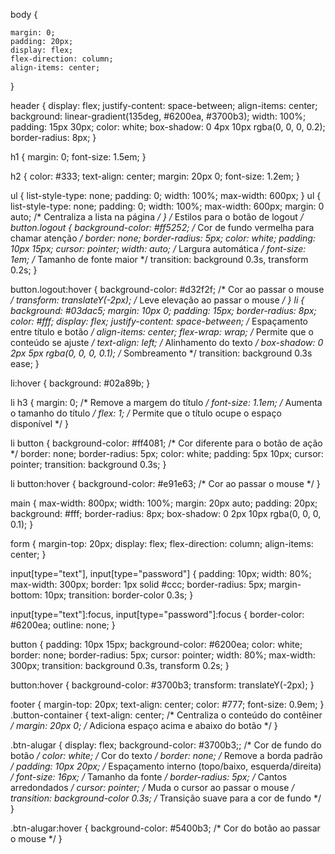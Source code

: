 body {

    margin: 0;
    padding: 20px;
    display: flex;
    flex-direction: column;
    align-items: center;
}

header {
    display: flex;
    justify-content: space-between;
    align-items: center;
    background: linear-gradient(135deg, #6200ea, #3700b3);
    width: 100%;
    padding: 15px 30px;
    color: white;
    box-shadow: 0 4px 10px rgba(0, 0, 0, 0.2);
    border-radius: 8px;
}

h1 {
    margin: 0;
    font-size: 1.5em;
}

h2 {
    color: #333;
    text-align: center;
    margin: 20px 0;
    font-size: 1.2em;
}

ul {
    list-style-type: none;
    padding: 0;
    width: 100%;
    max-width: 600px;
}
ul {
    list-style-type: none;
    padding: 0;
    width: 100%;
    max-width: 600px;
    margin: 0 auto; /* Centraliza a lista na página */
}
/* Estilos para o botão de logout */
button.logout {
    background-color: #ff5252; /* Cor de fundo vermelha para chamar atenção */
    border: none;
    border-radius: 5px;
    color: white;
    padding: 10px 15px;
    cursor: pointer;
    width: auto; /* Largura automática */
    font-size: 1em; /* Tamanho de fonte maior */
    transition: background 0.3s, transform 0.2s;
}

button.logout:hover {
    background-color: #d32f2f; /* Cor ao passar o mouse */
    transform: translateY(-2px); /* Leve elevação ao passar o mouse */
}
li {
    background: #03dac5;
    margin: 10px 0;
    padding: 15px;
    border-radius: 8px;
    color: #fff;
    display: flex;
    justify-content: space-between; /* Espaçamento entre título e botão */
    align-items: center;
    flex-wrap: wrap; /* Permite que o conteúdo se ajuste */
    text-align: left; /* Alinhamento do texto */
    box-shadow: 0 2px 5px rgba(0, 0, 0, 0.1); /* Sombreamento */
    transition: background 0.3s ease;
}

li:hover {
    background: #02a89b;
}

li h3 {
    margin: 0; /* Remove a margem do título */
    font-size: 1.1em; /* Aumenta o tamanho do título */
    flex: 1; /* Permite que o título ocupe o espaço disponível */
}

li button {
    background-color: #ff4081; /* Cor diferente para o botão de ação */
    border: none;
    border-radius: 5px;
    color: white;
    padding: 5px 10px;
    cursor: pointer;
    transition: background 0.3s;
}

li button:hover {
    background-color: #e91e63; /* Cor ao passar o mouse */
}

main {
    max-width: 800px;
    width: 100%;
    margin: 20px auto;
    padding: 20px;
    background: #fff;
    border-radius: 8px;
    box-shadow: 0 2px 10px rgba(0, 0, 0, 0.1);
}

form {
    margin-top: 20px;
    display: flex;
    flex-direction: column;
    align-items: center;
}

input[type="text"], input[type="password"] {
    padding: 10px;
    width: 80%;
    max-width: 300px;
    border: 1px solid #ccc;
    border-radius: 5px;
    margin-bottom: 10px;
    transition: border-color 0.3s;
}

input[type="text"]:focus, input[type="password"]:focus {
    border-color: #6200ea;
    outline: none;
}

button {
    padding: 10px 15px;
    background-color: #6200ea;
    color: white;
    border: none;
    border-radius: 5px;
    cursor: pointer;
    width: 80%;
    max-width: 300px;
    transition: background 0.3s, transform 0.2s;
}

button:hover {
    background-color: #3700b3;
    transform: translateY(-2px);
}

footer {
    margin-top: 20px;
    text-align: center;
    color: #777;
    font-size: 0.9em;
}
.button-container {
    text-align: center; /* Centraliza o conteúdo do contêiner */
    margin: 20px 0; /* Adiciona espaço acima e abaixo do botão */
}

.btn-alugar {
    display: flex;
    background-color: #3700b3;; /* Cor de fundo do botão */
    color: white; /* Cor do texto */
    border: none; /* Remove a borda padrão */
    padding: 10px 20px; /* Espaçamento interno (topo/baixo, esquerda/direita) */
    font-size: 16px; /* Tamanho da fonte */
    border-radius: 5px; /* Cantos arredondados */
    cursor: pointer; /* Muda o cursor ao passar o mouse */
    transition: background-color 0.3s; /* Transição suave para a cor de fundo */
}

.btn-alugar:hover {
    background-color: #5400b3; /* Cor do botão ao passar o mouse */
}
